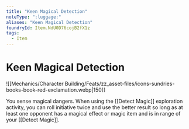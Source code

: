 ```yaml
---
title: "Keen Magical Detection"
noteType: ":luggage:"
aliases: "Keen Magical Detection"
foundryId: Item.NdU0D76cojB2fX1z
tags:
  - Item
---
```


# Keen Magical Detection
![[Mechanics/Character Building/Feats/zz_asset-files/icons-sundries-books-book-red-exclamation.webp|150]]

You sense magical dangers. When using the [[Detect Magic]] exploration activity, you can roll initiative twice and use the better result so long as at least one opponent has a magical effect or magic item and is in range of your [[Detect Magic]].
